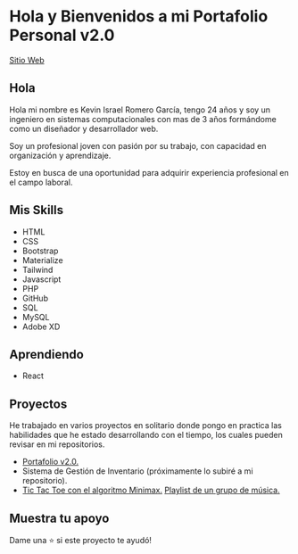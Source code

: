 # Hola y Bienvenidos a mi Portafolio Personal v2.0

[Sitio Web](https://kevinromero.dev/ "Sitio Web")

## Hola

Hola mi nombre es Kevin Israel Romero García, tengo 24 años y soy un ingeniero en sistemas computacionales con mas de 3 años formándome como un diseñador y desarrollador web.

Soy un profesional joven con pasión por su trabajo, con capacidad en organización y aprendizaje.

Estoy en busca de una oportunidad para adquirir experiencia profesional en el campo laboral.

## Mis Skills

- HTML
- CSS
- Bootstrap
- Materialize
- Tailwind
- Javascript
- PHP
- GitHub
- SQL
- MySQL
- Adobe XD

## Aprendiendo

- React

## Proyectos

He trabajado en varios proyectos en solitario donde pongo en practica las habilidades que he estado desarrollando con el tiempo, los cuales pueden revisar en mi repositorios.

- [Portafolio v2.0.](https://github.com/Kevin-Romero/Portfolio-v2 "Portafolio v2.0.")
- Sistema de Gestión de Inventario (próximamente lo subiré a mi repositorio).
- [Tic Tac Toe con el algoritmo Minimax.](https://github.com/Kevin-Romero/Tic-Tac-Toe-Mininimax "Tic Tac Toe con el algoritmo Minimax.")
  [Playlist de un grupo de música.](https://github.com/Kevin-Romero/play-list "Playlist de un grupo de música.")

## Muestra tu apoyo
Dame una ⭐️ si este proyecto te ayudó!
